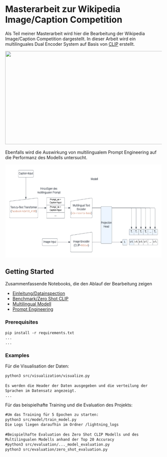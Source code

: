 Masterarbeit zur Wikipedia Image/Caption Competition
==============================

Als Teil meiner Masterarbeit wird hier die Bearbeitung der Wikipedia Image/Caption Competition dargestellt. In dieser Arbeit wird ein multilinguales Dual Encoder System auf Basis von [CLIP](https://github.com/openai/CLIP) erstellt.


<p align="center">
<img src="/data/images/Modell Übersicht.png" width="600" height="300">
</p>

Ebenfalls wird die Auswirkung von multilingualem Prompt Engineering auf die Performanz des Modells untersucht.

<p align="center">
<img src="/data/images/PromptEngineering.png" width="600" height="300">
</p>


## Getting Started


Zusammenfassende Notebooks, die den Ablauf der Bearbeitung zeigen

- [Einleitung/Datainspection](https://colab.research.google.com/drive/1p0GIyOQP1hrQpwrephUh10zfPb5LvikB?hl=de#scrollTo=WR78qszh6mPA)
- [Benchmark/Zero Shot CLIP](https://colab.research.google.com/drive/1wLefrr7n329jjH4XGHPOtYW67-5T-Ufm?hl=de#scrollTo=lmP4P3IPshFC)
- [Multilingual Modell](https://colab.research.google.com/drive/1hb-9B_D8eXfI7U8YCjC7xenMvu_TvUKh?hl=de#scrollTo=D37L7HrR4W3Z)
- [Prompt Engineering](https://colab.research.google.com/drive/1R6q1L_9rx54mTGAOMBpw2JzsquL4woGe#scrollTo=Nj0N5f-cgOPF)


### Prerequisites

```
pip install -r requirements.txt
...
...
```
### Examples

Für die Visualisation der Daten:
```
python3 src/visualization/visualize.py

Es werden die Header der Daten ausgegeben und die verteilung der Sprachen im Datensatz angezeigt.
...
```



Für das beispielhafte Training und die Evaluation des Projekts:

```
#Um das Training für 5 Epochen zu starten:
python3 src/model/train_model.py
Die Logs liegen daraufhin im Ordner /lightning_logs

#Beispielhafte Evaluation des Zero Shot CLIP Modells und des Multilingualen Modells anhand der Top 20 Accuracy
#python3 src/evaluation/..._model_evaluation.py
python3 src/evaluation/zero_shot_evaluation.py
